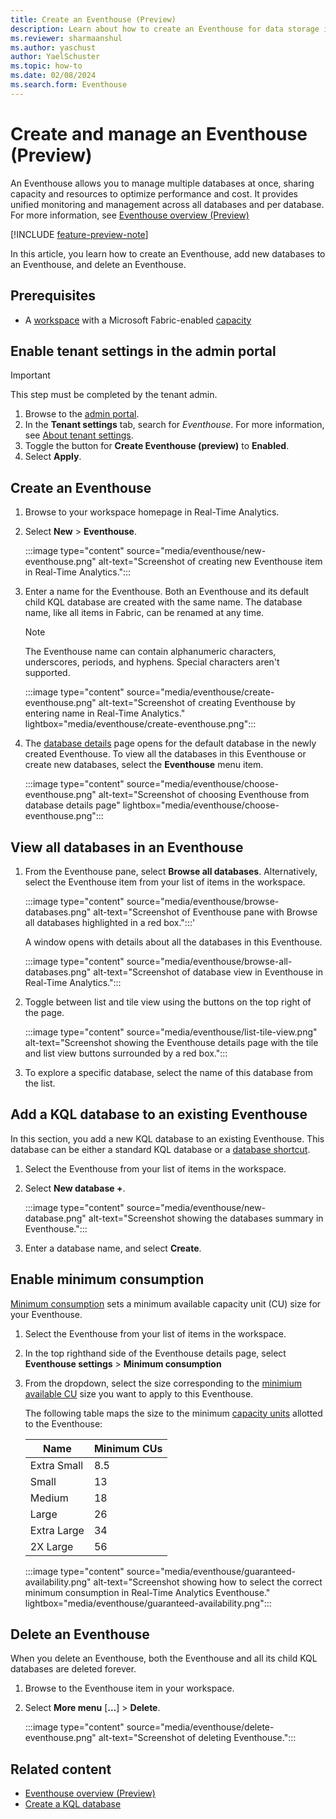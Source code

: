```yaml
---
title: Create an Eventhouse (Preview)
description: Learn about how to create an Eventhouse for data storage in Real-Time Analytics.
ms.reviewer: sharmaanshul
ms.author: yaschust
author: YaelSchuster
ms.topic: how-to
ms.date: 02/08/2024
ms.search.form: Eventhouse
---
```

# Create and manage an Eventhouse (Preview)

An Eventhouse allows you to manage multiple databases at once, sharing capacity and resources to optimize performance and cost. It provides unified monitoring and management across all databases and per database. For more information, see [Eventhouse overview (Preview)](eventhouse.md)

[!INCLUDE [feature-preview-note](../includes/feature-preview-note.md)]

In this article, you learn how to create an Eventhouse, add new databases to an Eventhouse, and delete an Eventhouse.

## Prerequisites

* A [workspace](../get-started/create-workspaces.md) with a Microsoft Fabric-enabled [capacity](../enterprise/licenses.md#capacity)

## Enable tenant settings in the admin portal

> [!IMPORTANT]
> This step must be completed by the tenant admin.

1. Browse to the [admin portal](../admin/admin-center.md).
1. In the **Tenant settings** tab, search for *Eventhouse*. For more information, see [About tenant settings](../admin/about-tenant-settings.md).
1. Toggle the button for **Create Eventhouse (preview)** to **Enabled**.
1. Select **Apply**. 

## Create an Eventhouse

1. Browse to your workspace homepage in Real-Time Analytics.
1. Select **New** > **Eventhouse**.

    :::image type="content" source="media/eventhouse/new-eventhouse.png" alt-text="Screenshot of creating new Eventhouse item in Real-Time Analytics.":::

1. Enter a name for the Eventhouse. Both an Eventhouse and its default child KQL database are created with the same name. The database name, like all items in Fabric, can be renamed at any time.

    > [!NOTE]
    > The Eventhouse name can contain alphanumeric characters, underscores, periods, and hyphens. Special characters aren't supported.

    :::image type="content" source="media/eventhouse/create-eventhouse.png" alt-text="Screenshot of creating Eventhouse by entering name in Real-Time Analytics." lightbox="media/eventhouse/create-eventhouse.png":::

1. The [database details](create-database.md#database-details) page opens for the default database in the newly created Eventhouse. To view all the databases in this Eventhouse or create new databases, select the **Eventhouse** menu item.

    :::image type="content" source="media/eventhouse/choose-eventhouse.png" alt-text="Screenshot of choosing Eventhouse from database details page" lightbox="media/eventhouse/choose-eventhouse.png":::

## View all databases in an Eventhouse

1. From the Eventhouse pane, select **Browse all databases**. Alternatively, select the Eventhouse item from your list of items in the workspace.

    :::image type="content" source="media/eventhouse/browse-databases.png" alt-text="Screenshot of Eventhouse pane with Browse all databases highlighted in a red box.":::'

    A window opens with details about all the databases in this Eventhouse.

    :::image type="content" source="media/eventhouse/browse-all-databases.png" alt-text="Screenshot of database view in Eventhouse in Real-Time Analytics.":::

1. Toggle between list and tile view using the buttons on the top right of the page.

    :::image type="content" source="media/eventhouse/list-tile-view.png" alt-text="Screenshot showing the Eventhouse details page with the tile and list view buttons surrounded by a red box.":::

1. To explore a specific database, select the name of this database from the list.

## Add a KQL database to an existing Eventhouse

In this section, you add a new KQL database to an existing Eventhouse. This database can be either a standard KQL database or a [database shortcut](database-shortcut.md).

1. Select the Eventhouse from your list of items in the workspace.
1. Select **New database +**.

    :::image type="content" source="media/eventhouse/new-database.png" alt-text="Screenshot showing the databases summary in Eventhouse.":::

1. Enter a database name, and select **Create**.

## Enable minimum consumption

[Minimum consumption](eventhouse.md#minimum-consumption) sets a minimum available capacity unit (CU) size for your Eventhouse.



1. Select the Eventhouse from your list of items in the workspace.
1. In the top righthand side of the Eventhouse details page, select **Eventhouse settings** > **Minimum consumption**
1. From the dropdown, select the size corresponding to the [minimium available CU](eventhouse.md#minimum-consumption) size you want to apply to this Eventhouse.

    The following table maps the size to the minimum [capacity units](../admin/service-admin-portal-capacity-settings.md) allotted to the Eventhouse:
    
    | Name        | Minimum CUs|
    |-------------|------------|
    | Extra Small | 8.5        |
    | Small       | 13         |
    | Medium      | 18         |
    | Large       | 26         |
    | Extra Large | 34         |
    | 2X Large    | 56         |

    :::image type="content" source="media/eventhouse/guaranteed-availability.png" alt-text="Screenshot showing how to select the correct minimum consumption in Real-Time Analytics Eventhouse."  lightbox="media/eventhouse/guaranteed-availability.png":::


## Delete an Eventhouse

When you delete an Eventhouse, both the Eventhouse and all its child KQL databases are deleted forever.

1. Browse to the Eventhouse item in your workspace.
1. Select **More menu** [**...**] > **Delete**.

    :::image type="content" source="media/eventhouse/delete-eventhouse.png" alt-text="Screenshot of deleting Eventhouse.":::

## Related content

* [Eventhouse overview (Preview)](eventhouse.md)
* [Create a KQL database](create-database.md)
